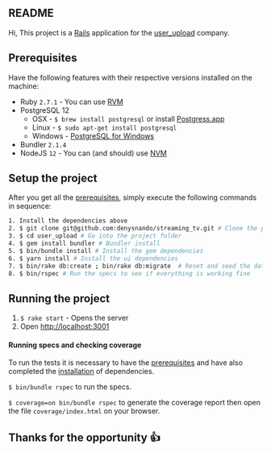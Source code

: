 ## README

Hi, This project is a [Rails](http://rubyonrails.org/) application for the [user_upload](https://user-upload.herokuapp.com/) company.


## Prerequisites

Have the following features with their respective versions installed on the machine:

* Ruby `2.7.1` - You can use [RVM](http://rvm.io)
* PostgreSQL 12
  * OSX - `$ brew install postgresql` or install [Postgress.app](http://postgresapp.com/)
  * Linux - `$ sudo apt-get install postgresql`
  * Windows - [PostgreSQL for Windows](http://www.postgresql.org/download/windows/)
* Bundler `2.1.4`
* NodeJS `12` - You can (and should) use [NVM](https://github.com/creationix/nvm)

## Setup the project

After you get all the [prerequisites](#prerequisites), simply execute the following commands in sequence:

```bash
1. Install the dependencies above
2. $ git clone git@github.com:denysnando/streaming_tv.git # Clone the project
3. $ cd user_upload # Go into the project folder
4. $ gem install bundler # Bundler install
5. $ bin/bundle install # Install the gem dependencies
6. $ yarn install # Install the ui dependencies
7. $ bin/rake db:create ; bin/rake db:migrate  # Reset and seed the database
8. $ bin/rspec # Run the specs to see if everything is working fine
```

## Running the project

1. `$ rake start` - Opens the server
2. Open [http://localhost:3001](http://localhost:3001)

#### Running specs and checking coverage
To run the tests it is necessary to have the [prerequisites](#prerequisites) and have also completed the [installation](#installation) of dependencies.

`$ bin/bundle rspec` to run the specs.

`$ coverage=on bin/bundle rspec` to generate the coverage report then open the file `coverage/index.html` on your browser.


## Thanks for the opportunity :+1:
